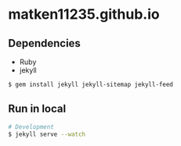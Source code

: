 # matken11235.github.io

## Dependencies
* Ruby
* jekyll

```bash
$ gem install jekyll jekyll-sitemap jekyll-feed
```

## Run in local
```bash
# Development
$ jekyll serve --watch
```
